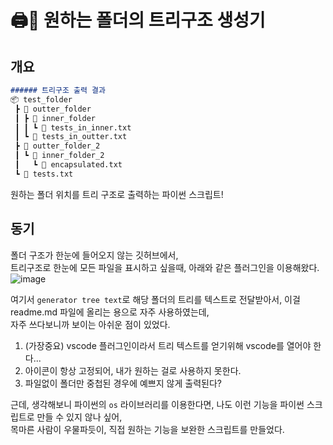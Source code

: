 # 🖨📃 원하는 폴더의 트리구조 생성기

## 개요
```markdown
###### 트리구조 출력 결과
📦 test_folder
 ┣ 📁 outter_folder
 ┃ ┣ 📁 inner_folder
 ┃ ┃ ┗ 📜 tests_in_inner.txt
 ┃ ┗ 📜 tests_in_outter.txt
 ┣ 📁 outter_folder_2
 ┃ ┗ 📁 inner_folder_2
 ┃   ┗ 📜 encapsulated.txt
 ┗ 📜 tests.txt
```
원하는 폴더 위치를 트리 구조로 출력하는 파이썬 스크립트!

## 동기

폴더 구조가 한눈에 들어오지 않는 깃허브에서,  
트리구조로 한눈에 모든 파일을 표시하고 싶을때, 아래와 같은 플러그인을 이용해왔다.   
![image](https://user-images.githubusercontent.com/48408417/100516136-107edd00-31c5-11eb-831c-ada190cf6daa.png)

여기서 ```generator tree text```로 해당 폴더의 트리를 텍스트로 전달받아서, 이걸 readme.md 파일에 올리는 용으로 자주 사용하였는데,  
자주 쓰다보니까 보이는 아쉬운 점이 있었다. 

1. (가장중요) vscode 플러그인이라서 트리 텍스트를 얻기위해 vscode를 열어야 한다... 
2. 아이콘이 항상 고정되어, 내가 원하는 걸로 사용하지 못한다.
3. 파일없이 폴더만 중첩된 경우에 예쁘지 않게 출력된다?

근데, 생각해보니 파이썬의 ```os``` 라이브러리를 이용한다면, 나도 이런 기능을 파이썬 스크립트로 만들 수 있지 않나 싶어,  
목마른 사람이 우물파듯이, 직접 원하는 기능을 보완한 스크립트를 만들었다.
